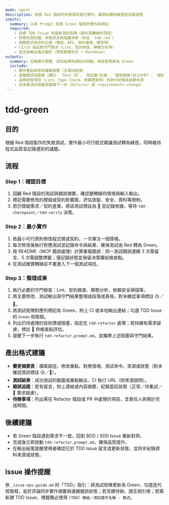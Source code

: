 ```yaml
---
mode: agent
description: 依據 Red 階段的失敗測試進行實作，讓測試轉為綠燈並記錄過程
inputs:
  summary: 以本 Prompt 指導 Green 階段的實作與測試
  required:
    - 目標 TDD Issue 與最新測試矩陣（標示需轉綠的項目）
    - 對應的測試檔、失敗訊息與阻塞清單（來自 `tdd-red`）
    - 相關程式與合約位置（模組、API、資料處理、模型等）
    - CI/CD 或品質守門需求（Lint、型別檢查、靜態分析等）
    - 語言與輸出格式偏好（預設繁體中文 + Markdown）
outputs:
  summary: 記錄實作調整、測試結果與遇到的問題，將狀態更新為 Green
  include:
    - 實作重點與修改檔案摘要（含測試結果）
    - 連續錯誤追蹤表（欄位：`Test ID`、`測試檔/名稱`、`錯誤摘要(前120字)`、`錯誤分類`、`連續次數`、`處理狀態`、`來源/狀態`）；同一錯誤連續 3 次需透過 MCP 留言，5 次時依 README 規範調整標籤
    - 品質檢查項目（Lint、Type Check、依賴更新等）的執行紀錄與結果來源
    - 尚未解決的阻塞與建議下一步（Refactor 或 requirements-change）
---
```


# tdd-green

## 目的

根據 Red 階段製作的失敗測試，實作最小可行程式碼讓測試轉為綠燈，同時維持程式品質並記錄遇到的議題。

## 流程

### Step 1：確認目標
1. 回顧 Red 階段的測試與錯誤摘要，確認要轉綠的情境與輸入輸出。
2. 標記需要修改的模組或契約影響面，評估效能、安全、資料等限制。
3. 若仍懷疑需求／契約差異，將該測試標註為 🔴 並記錄依據，等待 `tdd-checkpoint`／`tdd-verify` 決策。

### Step 2：最小實作
1. 依最小可行原則修改程式碼或契約，一次專注一個情境。
2. 每次修改後執行對應測試並記錄命令與結果，確保測試由 Red 轉為 Green。
3. 按 README〈MCP 錯誤處理〉計算重複錯誤：同一測試錯誤連續 3 次需留言、5 次需調整標籤；僅記錄狀態並保留決策權給檢查點。
4. 在測試確實轉綠前不要進入下一個測試項目。

### Step 3：整理成果
1. 執行必要的守門檢查：Lint、型別檢查、靜態分析、依賴安全掃描等。
2. 將主要修改、測試輸出與守門結果整理成段落或表格，對未確認事項標註 🟡／🔴。
3. 將測試矩陣對應列標記為 Green，附上 CI 或本地輸出連結；勾選 TDD Issue 的 `Green` 核取框。
4. 列出仍待處理的技術債或阻塞，指定在 `tdd-refactor` 處理；若持續有需求疑慮，標註 🔴 供檢查點評估。
5. 提醒下一步執行 `tdd-refactor.prompt.md`，並攜帶上述阻塞與守門結果。

## 產出格式建議

- **變更摘要表**：檔案路徑、修改重點、對應情境、測試命令、來源或狀態（對未確認資訊標註 🟡／🔴）。
- **測試結果**：成功測試的截圖或重點輸出、CI 執行 URL（附來源說明）。
- **錯誤追蹤**：若有留言，附上連結或內容摘要，紀錄當前狀態（正常／待重試／🔴 需求疑慮）。
- **待辦事項**：列出需在 Refactor 階段或 PR 中處理的項目，含責任人與預計完成時間。

## 後續建議

- 若 Green 階段遇到需求不一致，回到 BDD / SDD Issue 重新對齊。
- 完成後立即啟動 `tdd-refactor.prompt.md`，確保品質提升。
- 在輸出結尾提醒使用者確認已於 TDD Issue 留言或更新狀態，並同步紀錄資料來源或狀態。

## Issue 操作提醒

依 `_issue-ops-guide.md` 的「TDD」指引：將測試矩陣更新為 Green、勾選迭代核取框，並於評論同步實作摘要與連續錯誤狀態；若另建待辦，請互相引用；若需新建 TDD Issue，標題務必使用 `[TDD] 模組／測試套件名稱 - 簡述`。
